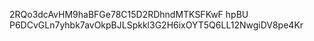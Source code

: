2RQo3dcAvHM9haBFGe78C15D2RDhndMTKSFKwF
hpBU P6DCvGLn7yhbk7avOkpBJLSpkkl3G2H6ixOYT5Q6LL12NwgiDV8pe4Kr